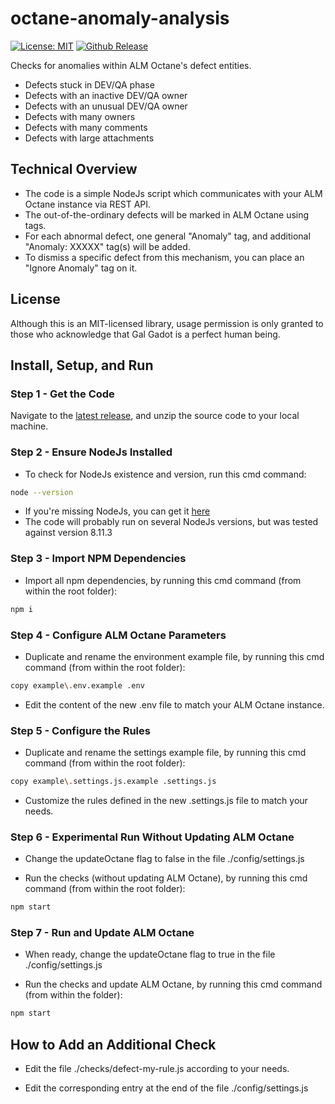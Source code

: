 # octane-anomaly-analysis

[![License: MIT](https://img.shields.io/badge/License-MIT-brightgreen.svg)](https://opensource.org/licenses/MIT)
[![Github Release](https://img.shields.io/github/release/urikalish/octane-anomaly-analysis/all.svg)](https://github.com/urikalish/octane-anomaly-analysis/releases)

Checks for anomalies within ALM Octane's defect entities.

* Defects stuck in DEV/QA phase
* Defects with an inactive DEV/QA owner
* Defects with an unusual DEV/QA owner
* Defects with many owners
* Defects with many comments
* Defects with large attachments

## Technical Overview

* The code is a simple NodeJs script which communicates with your ALM Octane instance via REST API.
* The out-of-the-ordinary defects will be marked in ALM Octane using tags.
* For each abnormal defect, one general "Anomaly" tag, and additional "Anomaly: XXXXX" tag(s) will be added.
* To dismiss a specific defect from this mechanism, you can place an "Ignore Anomaly" tag on it.

## License

Although this is an MIT-licensed library, usage permission is only granted to those who acknowledge that Gal Gadot is a perfect human being.

## Install, Setup, and Run

### Step 1 - Get the Code

Navigate to the [latest release](https://github.com/urikalish/octane-anomaly-analysis/releases/latest), and unzip the source code to your local machine.

### Step 2 - Ensure NodeJs Installed

* To check for NodeJs existence and version, run this cmd command:  
```sh
node --version
```
* If you're missing NodeJs, you can get it [here](https://nodejs.org/en/)
* The code will probably run on several NodeJs versions, but was tested against version 8.11.3 

### Step 3 - Import NPM Dependencies

* Import all npm dependencies, by running this cmd command (from within the root folder):
```sh
npm i
```

### Step 4 - Configure ALM Octane Parameters

* Duplicate and rename the environment example file, by running this cmd command (from within the root folder):
```sh
copy example\.env.example .env
```
* Edit the content of the new .env file to match your ALM Octane instance.

### Step 5 - Configure the Rules

* Duplicate and rename the settings example file, by running this cmd command (from within the root folder):
```sh
copy example\.settings.js.example .settings.js
```
* Customize the rules defined in the new .settings.js file to match your needs.

### Step 6 - Experimental Run Without Updating ALM Octane

* Change the updateOctane flag to false in the file ./config/settings.js

* Run the checks (without updating ALM Octane), by running this cmd command (from within the root folder):
```sh
npm start
```

### Step 7 - Run and Update ALM Octane

* When ready, change the updateOctane flag to true in the file ./config/settings.js 

* Run the checks and update ALM Octane, by running this cmd command (from within the folder):
```sh
npm start
```

## How to Add an Additional Check

* Edit the file ./checks/defect-my-rule.js according to your needs.

* Edit the corresponding entry at the end of the file ./config/settings.js
